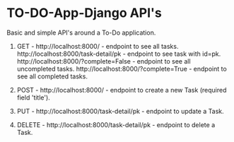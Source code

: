 # TO-DO-App-Django API's

Basic and simple API's around a To-Do application.

1. GET - 
    http://localhost:8000/      - endpoint to see all tasks.
    http://localhost:8000/task-detail/pk      - endpoint to see task with id=pk.
    http://localhost:8000/?complete=False       - endpoint to see all uncompleted tasks.
    http://localhost:8000/?complete=True       - endpoint to see all completed tasks.
    
2. POST -
    http://localhost:8000/      - endpoint to create a new Task (required field 'title').
    
3. PUT - 
    http://localhost:8000/task-detail/pk      - endpoint to update a Task.
    
4. DELETE - 
    http://localhost:8000/task-detail/pk      - endpoint to delete a Task.
